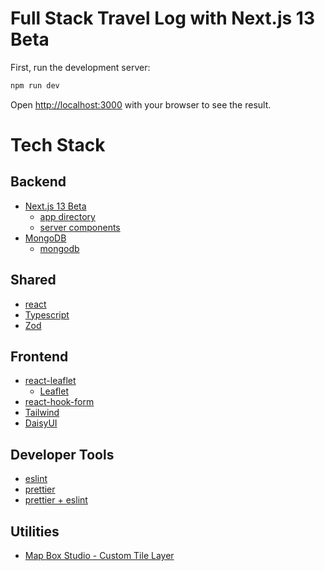 # Full Stack Travel Log with Next.js 13 Beta

First, run the development server:

```bash
npm run dev
```

Open [http://localhost:3000](http://localhost:3000) with your browser to see the result.


# Tech Stack

## Backend

* [Next.js 13 Beta](https://beta.nextjs.org/docs)
  * [app directory](https://beta.nextjs.org/docs/routing/fundamentals)
  * [server components](https://beta.nextjs.org/docs/rendering/server-and-client-components)
* [MongoDB](https://www.mongodb.com/)
  * [mongodb](https://www.npmjs.com/package/mongodb)

## Shared

* [react](https://reactjs.org/)
* [Typescript](https://www.typescriptlang.org/)
* [Zod](https://zod.dev/)

## Frontend
* [react-leaflet](https://react-leaflet.js.org/)
  * [Leaflet](https://leafletjs.com/)
* [react-hook-form](https://react-hook-form.com/)
* [Tailwind](https://tailwindcss.com/)
* [DaisyUI](https://daisyui.com/)

## Developer Tools

* [eslint](https://eslint.org/)
* [prettier](https://prettier.io/)
* [prettier + eslint](https://github.com/prettier/eslint-plugin-prettier)

## Utilities

* [Map Box Studio - Custom Tile Layer](https://www.mapbox.com/mapbox-studio)